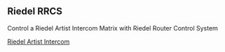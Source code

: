 ## Riedel RRCS

Control a Riedel Artist Intercom Matrix with Riedel Router Control System

[Riedel Artist Intercom](https://www.riedel.net/en/products-solutions/intercom/artist-matrix-intercom/software)
